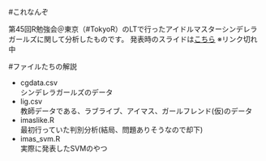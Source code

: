 #これなんぞ

第45回R勉強会＠東京（#TokyoR）のLTで行ったアイドルマスターシンデレラガールズに関して分析したものです。
発表時のスライドは[こちら](#)
※リンク切れ中

#ファイルたちの解説
* cgdata.csv  
シンデレラガールズのデータ
* lig.csv  
教師データである、ラブライブ、アイマス、ガールフレンド(仮)のデータ
* imaslike.R  
最初行っていた判別分析(結局、問題ありそうなので却下)
* imas_svm.R  
実際に発表したSVMのやつ
